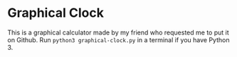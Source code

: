 # Graphical Clock

This is a graphical calculator made by my friend who requested me to put it on Github. Run `python3 graphical-clock.py` in a terminal if you have Python 3.
